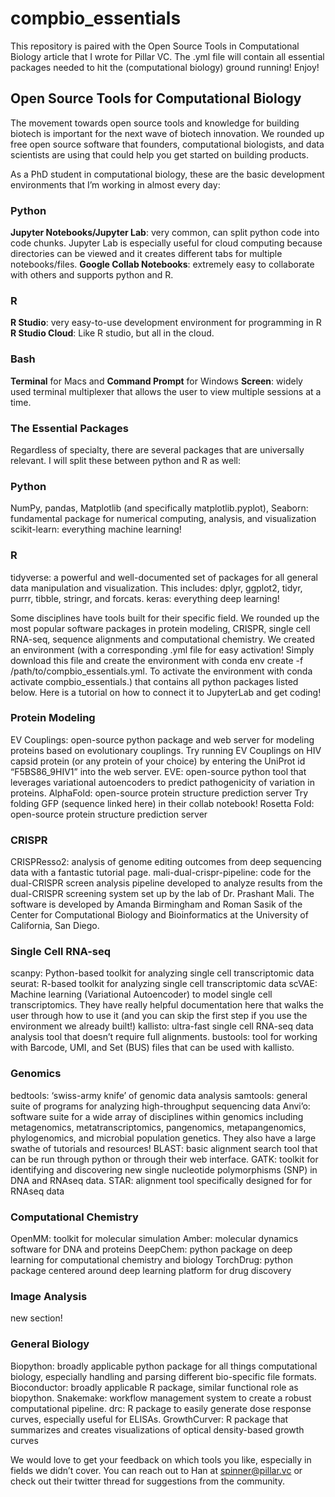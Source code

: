# compbio_essentials

This repository is paired with the Open Source Tools in Computational Biology article that I wrote for Pillar VC. 
The .yml file will contain all essential packages needed to hit the (computational biology) ground running! Enjoy!


## Open Source Tools for Computational Biology

The movement towards open source tools and knowledge for building biotech is important for the next wave of biotech innovation. We rounded up free open source software that founders, computational biologists, and data scientists are using that could help you get started on building products.

As a PhD student in computational biology, these are the basic development environments that I’m working in almost every day:

### Python
**Jupyter Notebooks/Jupyter Lab**: very common, can split python code into code chunks. Jupyter Lab is especially useful for cloud computing because directories can be viewed and it creates different tabs for multiple notebooks/files.
**Google Collab Notebooks**: extremely easy to collaborate with others and supports python and R.
### R
**R Studio**: very easy-to-use development environment for programming in R
**R Studio Cloud**: Like R studio, but all in the cloud.
### Bash
**Terminal** for Macs and **Command Prompt** for Windows
**Screen**: widely used terminal multiplexer that allows the user to view multiple sessions at a time.

### The Essential Packages
Regardless of specialty, there are several packages that are universally relevant. I will split these between python and R as well:

### Python
NumPy, pandas, Matplotlib (and specifically matplotlib.pyplot), Seaborn: fundamental package for numerical computing, analysis, and visualization
scikit-learn: everything machine learning!

### R
tidyverse: a powerful and well-documented set of packages for all general data manipulation and visualization. This includes: dplyr, ggplot2, tidyr, purrr, tibble, stringr, and forcats.
keras: everything deep learning!

Some disciplines have tools built for their specific field. We rounded up the most popular software packages in protein modeling, CRISPR, single cell RNA-seq, sequence alignments and computational chemistry. We created an environment (with a corresponding .yml file for easy activation! Simply download this file and create the environment with conda env create -f /path/to/compbio_essentials.yml. To activate the environment with conda activate compbio_essentials.) that contains all python packages listed below. Here is a tutorial on how to connect it to JupyterLab and get coding!

### Protein Modeling
EV Couplings: open-source python package and web server for modeling proteins based on evolutionary couplings.
Try running EV Couplings on HIV capsid protein (or any protein of your choice) by entering the UniProt id “F5BS86_9HIV1” into the web server.
EVE: open-source python tool that leverages variational autoencoders to predict pathogenicity of variation in proteins.
AlphaFold: open-source protein structure prediction server
Try folding GFP (sequence linked here) in their collab notebook!
Rosetta Fold: open-source protein structure prediction server

### CRISPR
CRISPResso2: analysis of genome editing outcomes from deep sequencing data with a fantastic tutorial page.
mali-dual-crispr-pipeline: code for the dual-CRISPR screen analysis pipeline developed to analyze results from the dual-CRISPR screening system set up by the lab of Dr. Prashant Mali. The software is developed by Amanda Birmingham and Roman Sasik of the Center for Computational Biology and Bioinformatics at the University of California, San Diego.

### Single Cell RNA-seq
scanpy: Python-based toolkit for analyzing single cell transcriptomic data
seurat: R-based toolkit for analyzing single cell transcriptomic data
scVAE: Machine learning (Variational Autoencoder) to model single cell transcriptomics. They have really helpful documentation here that walks the user through how to use it (and you can skip the first step if you use the environment we already built!)
kallisto:  ultra-fast single cell RNA-seq data analysis tool that doesn’t require full alignments.
bustools: tool for working with Barcode, UMI, and Set (BUS) files that can be used with kallisto.

### Genomics
bedtools: ‘swiss-army knife’ of genomic data analysis
samtools: general suite of programs for analyzing high-throughput sequencing data
Anvi’o: software suite for a wide array of disciplines within genomics including metagenomics, metatranscriptomics, pangenomics, metapangenomics, phylogenomics, and microbial population genetics. They also have a large swathe of tutorials and resources!
BLAST: basic alignment search tool that can be run through python or through their web interface.
GATK: toolkit for identifying and discovering new single nucleotide polymorphisms (SNP) in DNA and RNAseq data.
STAR: alignment tool specifically designed for for RNAseq data

### Computational Chemistry
OpenMM: toolkit for molecular simulation
Amber: molecular dynamics software for DNA and proteins
DeepChem: python package on deep learning for computational chemistry and biology
TorchDrug: python package centered around deep learning platform for drug discovery

### Image Analysis
new section!

### General Biology
Biopython: broadly applicable python package for all things computational biology, especially handling and parsing different bio-specific file formats.
Bioconductor: broadly applicable R package, similar functional role as biopython.
Snakemake: workflow management system to create a robust computational pipeline.
drc: R package to easily generate dose response curves, especially useful for ELISAs.
GrowthCurver:  R package that summarizes and creates visualizations of optical density-based growth curves

We would love to get your feedback on which tools you like, especially in fields we didn’t cover. You can reach out to Han at spinner@pillar.vc or check out their twitter thread for suggestions from the community.
